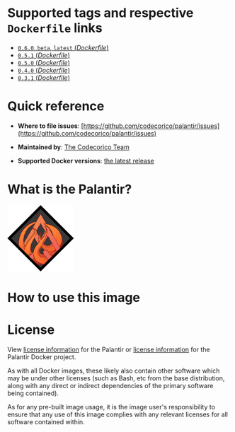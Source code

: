 # Supported tags and respective `Dockerfile` links

-	[`0.6.0`, `beta`, `latest` (*Dockerfile*)](https://github.com/CodeCorico/palantir-docker/blob/v0.6.0/Dockerfile)
-	[`0.5.1` (*Dockerfile*)](https://github.com/CodeCorico/palantir-docker/blob/v0.5.1/Dockerfile)
-	[`0.5.0` (*Dockerfile*)](https://github.com/CodeCorico/palantir-docker/blob/v0.5.0/Dockerfile)
-	[`0.4.0` (*Dockerfile*)](https://github.com/CodeCorico/palantir-docker/blob/v0.4.0/Dockerfile)
-	[`0.3.1` (*Dockerfile*)](https://github.com/CodeCorico/palantir-docker/blob/v0.3.1/Dockerfile)

# Quick reference

-	**Where to file issues**:
	[https://github.com/codecorico/palantir/issues](https://github.com/codecorico/palantir/issues)

-	**Maintained by**:
	[The Codecorico Team](https://github.com/codecorico/palantir)

-	**Supported Docker versions**:
	[the latest release](https://github.com/docker/docker-ce/releases/latest)

# What is the Palantir?

![logo](https://raw.githubusercontent.com/CodeCorico/palantir-docker/master/assets/logo.png)

# How to use this image

# License

View [license information](https://github.com/codecorico/palantir/blob/master/LICENSE) for the Palantir or [license information](https://github.com/codecorico/palantir-docker/blob/master/LICENSE) for the Palantir Docker project.

As with all Docker images, these likely also contain other software which may be under other licenses (such as Bash, etc from the base distribution, along with any direct or indirect dependencies of the primary software being contained).

As for any pre-built image usage, it is the image user's responsibility to ensure that any use of this image complies with any relevant licenses for all software contained within.
